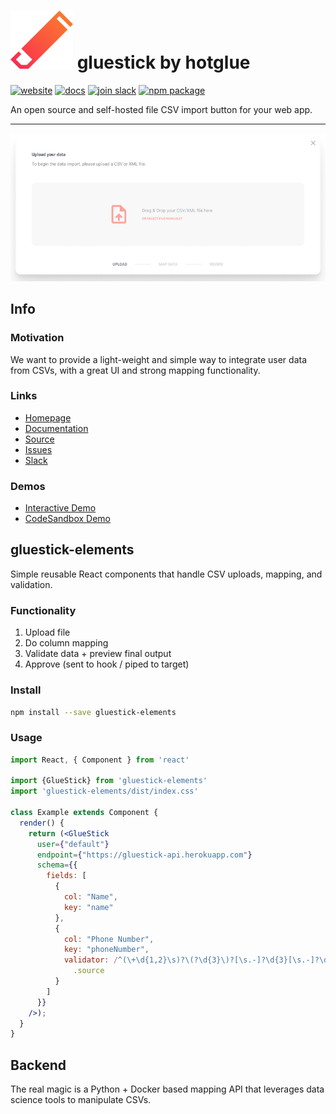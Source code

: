 # ![gluestick logo](./assets/gs-icon.svg) gluestick by hotglue
<p>
  <a href="https://gluestick.xyz"><img src="https://img.shields.io/badge/website-View%20demo-red" alt="website"></a>
  <a href="https://docs.gluestick.xyz"><img src="https://img.shields.io/badge/docs-Read%20docs-blueviolet" alt="docs"></a>
  <a href="https://bit.ly/2KBGGq1"><img src="https://img.shields.io/badge/Slack-Join%20Slack-blue" alt="join slack"></a>
  <a href="https://www.npmjs.com/package/gluestick-elements"><img src="https://img.shields.io/npm/v/gluestick-elements.svg" alt="npm package"></a>
</p>

An open source and self-hosted file CSV import button for your web app.

---

[![demo](./assets/FileAcceptor.png)](https://gluestick.xyz)

## Info

### Motivation
We want to provide a light-weight and simple way to integrate user data from CSVs, with a great UI and strong mapping functionality. 

### Links
- [Homepage](https://gluestick.xyz)
- [Documentation](https://docs.gluestick.xyz)
- [Source](https://github.com/hotgluexyz/gluestick)
- [Issues](https://github.com/hotgluexyz/gluestick/issues)
- [Slack](https://bit.ly/2KBGGq1)

### Demos
- [Interactive Demo](https://gluestick.xyz)
- [CodeSandbox Demo](https://codesandbox.io/s/gluestick-demo-1c1dl)

## gluestick-elements

Simple reusable React components that handle CSV uploads, mapping, and validation.

### Functionality
1. Upload file
2. Do column mapping
3. Validate data + preview final output
4. Approve (sent to hook / piped to target)

### Install

```bash
npm install --save gluestick-elements
```

### Usage

```jsx
import React, { Component } from 'react'

import {GlueStick} from 'gluestick-elements'
import 'gluestick-elements/dist/index.css'

class Example extends Component {
  render() {
    return (<GlueStick
      user={"default"}
      endpoint={"https://gluestick-api.herokuapp.com"}
      schema={{
        fields: [
          {
            col: "Name",
            key: "name"
          },
          {
            col: "Phone Number",
            key: "phoneNumber",
            validator: /^(\+\d{1,2}\s)?\(?\d{3}\)?[\s.-]?\d{3}[\s.-]?\d{4}$/
              .source
          }
        ]
      }}
    />);
  }
}
```

## Backend

The real magic is a Python + Docker based mapping API that leverages data science tools to manipulate CSVs. 

